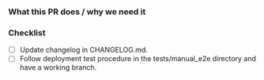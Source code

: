 ### What this PR does / why we need it


### Checklist

- [ ] Update changelog in CHANGELOG.md.
- [ ] Follow deployment test procedure in the tests/manual_e2e directory and have a working branch.
